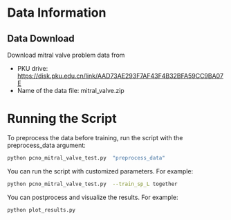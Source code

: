 # Data Information

## Data Download
Download mitral valve problem data from 
- PKU drive: https://disk.pku.edu.cn/link/AAD73AE293F7AF43F4B32BFA59CC9BA07E
- Name of the data file: mitral_valve.zip



# Running the Script
To preprocess the data before training, run the script with the preprocess_data argument:
```bash
python pcno_mitral_valve_test.py  "preprocess_data"
```

You can run the script with customized parameters. For example:
```bash
python pcno_mitral_valve_test.py  --train_sp_L together 
```


You can postprocess and visualize the results. For example:
```bash
python plot_results.py
```
